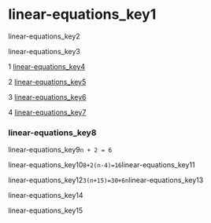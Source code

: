 # linear-equations_key1
linear-equations_key2

linear-equations_key3
  
1 [linear-equations_key4](https://www.youtube.com/watch?v=df9l7QxdX6k)

2 [linear-equations_key5](https://www.youtube.com/watch?v=sR5ZkeG5m1k)

3 [linear-equations_key6](https://www.youtube.com/watch?v=GmMX3-nTWbE)

4 [linear-equations_key7](https://www.youtube.com/watch?v=v-H0ARjcKrY)



### linear-equations_key8
linear-equations_key9`n + 2 = 6`

linear-equations_key10`8+2(n-4)=16`linear-equations_key11
 
linear-equations_key12`3(n+15)=30+6n`linear-equations_key13
 
linear-equations_key14
        
linear-equations_key15

